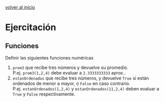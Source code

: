 <style>
.page-header {
    padding-bottom: 50px;
    padding-top: 50px;
}
</style>

[volver al inicio](./index.md)  

# Ejercitación

## Funciones

Definir las siguientes funciones numéricas
1. `prom3` que recibe tres números y devuelve su promedio.  
  P.ej. `prom3(1,2,4)` debe evaluar a `2.3333333333` aprox..
1. `estanOrdenados` que recibe tres números, y devuelve `True` si están ordenados de menor a mayor, o `False` en caso contrario.  
  P.ej. `estanOrdenados(1,2,4)` y `estanOrdenados(11,2,4)` deben evaluar a `True` y `False` respectivamente.

<!--
    def prom3(n1, n2, n3):
    return (n1 + n2 + n3) / 3

def estanOrdenados(n1, n2, n3):
    return n1 <= n2 and n2 <= n3

def elevarALaSuma(n,p1,p2):
    return n**(p1+p2)

def minPotencia(n,p1,p2):
    return n**(min(p1,p2))

def porElPromedio(n,m1,m2,m3):
    return n*(prom3(m1,m2,m3))

def dobleOTriple(n,s):
    if (s >= 0):
        return n * 2
    else:
        return n * 3

def sumaDosElems(list, index1, index2):
    return list[index1] + list[index2]

def promLista(list):
    return sum(list) / len(list)

def dobles(list):
    return [n * 2 for n in list]

def todosAlCuadrado(list):
    return [n**2 for n in list]

def doblesSinElPrimero(list):
    return dobles(list)[1:]

def porElPrimero(list):
    return [n * list[0] for n in list[1:]]

def doblesOTriples(list):
    if (list[0] >= 0):
        return doblesSinElPrimero(list)
    else:
        return [n * 3 for n in list[1:]]
    
def multiplos(list, n):
    return [x for x in list if x % n == 0]

def restos(list, n):
    return [x % n for x in list]

def enAbsoluto(list):
    return [abs(x) for x in list]

def elementosEntre(list,min,max):
    return [x for x in list if x >= min and x <= max ]

def rango(list):
    return max(list) - min(list)

def valoresExtremos(list):
    return [max(list), min(list)]

def sinElMaximo(list):
    return [x for x in list if x < max(list)]

def sinValoresExtremos(list):
    return [x for x in list if x not in valoresExtremos(list)]

def llevandoTodosAlMenosA(list,n):
    return [max(n,x) for x in list]

def agregandoPares(list1, list2):
    return list1 + multiplos(list2, 2)

def desviaciones(list):
    return [abs(x - promLista(list)) for x in list]

def desviacionMedia(list):
    return promLista(desviaciones(list))

def productoPuntual(list1,list2):
    return [n * m for n,m in zip(list1,list2)]

def productoProgresivo(list):
    return productoPuntual(list, (x+1 for x in range(len(list))))

def esListaOrdenada(list):
    return all(n1 < n2 for (n1,n2) in zip(list, list[1:]))

def puntosEntre(inicio,fin):
    ix, iy = inicio
    fx, fy = fin
    return ((x,y) for x in range(ix, fx+1) for y in range(iy, fy+1))

-->


